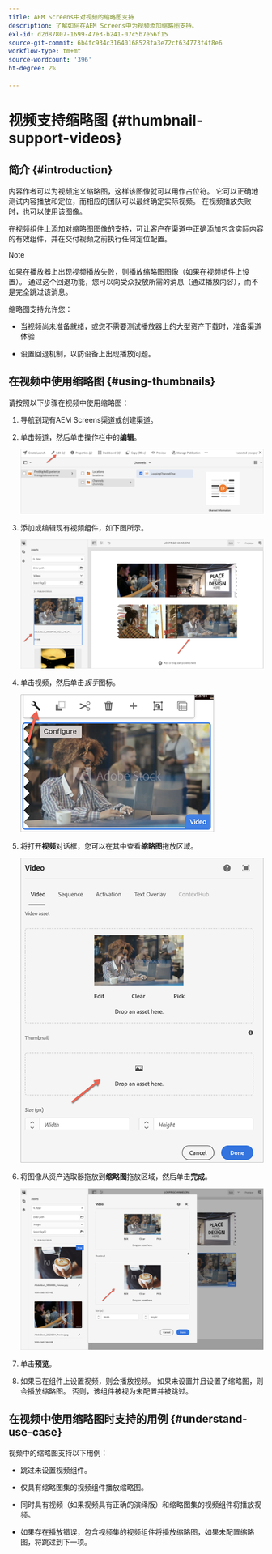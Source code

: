 ```yaml
---
title: AEM Screens中对视频的缩略图支持
description: 了解如何在AEM Screens中为视频添加缩略图支持。
exl-id: d2d87807-1699-47e3-b241-07c5b7e56f15
source-git-commit: 6b4fc934c31640168528fa3e72cf634773f4f8e6
workflow-type: tm+mt
source-wordcount: '396'
ht-degree: 2%

---
```


# 视频支持缩略图 {#thumbnail-support-videos}

## 简介 {#introduction}

内容作者可以为视频定义缩略图，这样该图像就可以用作占位符。 它可以正确地测试内容播放和定位，而相应的团队可以最终确定实际视频。 在视频播放失败时，也可以使用该图像。

在视频组件上添加对缩略图图像的支持，可让客户在渠道中正确添加包含实际内容的有效组件，并在交付视频之前执行任何定位配置。

>[!NOTE]
>如果在播放器上出现视频播放失败，则播放缩略图图像（如果在视频组件上设置）。 通过这个回退功能，您可以向受众投放所需的消息（通过播放内容），而不是完全跳过该消息。

缩略图支持允许您：

* 当视频尚未准备就绪，或您不需要测试播放器上的大型资产下载时，准备渠道体验

* 设置回退机制，以防设备上出现播放问题。

## 在视频中使用缩略图 {#using-thumbnails}

请按照以下步骤在视频中使用缩略图：

1. 导航到现有AEM Screens渠道或创建渠道。

1. 单击频道，然后单击操作栏中的&#x200B;**编辑**。

   ![图像](/help/user-guide/assets/thumbnails/thumbnail-1.png)

1. 添加或编辑现有视频组件，如下图所示。

   ![图像](/help/user-guide/assets/thumbnails/thumbnail-2.png)

1. 单击视频，然后单击&#x200B;*扳手*&#x200B;图标。

   ![图像](/help/user-guide/assets/thumbnails/thumbnail-3.png)

1. 将打开&#x200B;**视频**&#x200B;对话框，您可以在其中查看&#x200B;**缩略图**&#x200B;拖放区域。

   ![图像](/help/user-guide/assets/thumbnails/thumbnail-4.png)

1. 将图像从资产选取器拖放到&#x200B;**缩略图**&#x200B;拖放区域，然后单击&#x200B;**完成**。

   ![图像](/help/user-guide/assets/thumbnails/thumbnail-5.png)

1. 单击&#x200B;**预览**。

1. 如果已在组件上设置视频，则会播放视频。 如果未设置并且设置了缩略图，则会播放缩略图。 否则，该组件被视为未配置并被跳过。

## 在视频中使用缩略图时支持的用例 {#understand-use-case}

视频中的缩略图支持以下用例：

* 跳过未设置视频组件。

* 仅具有缩略图集的视频组件播放缩略图。

* 同时具有视频（如果视频具有正确的演绎版）和缩略图集的视频组件将播放视频。

* 如果存在播放错误，包含视频集的视频组件将播放缩略图，如果未配置缩略图，将跳过到下一项。
